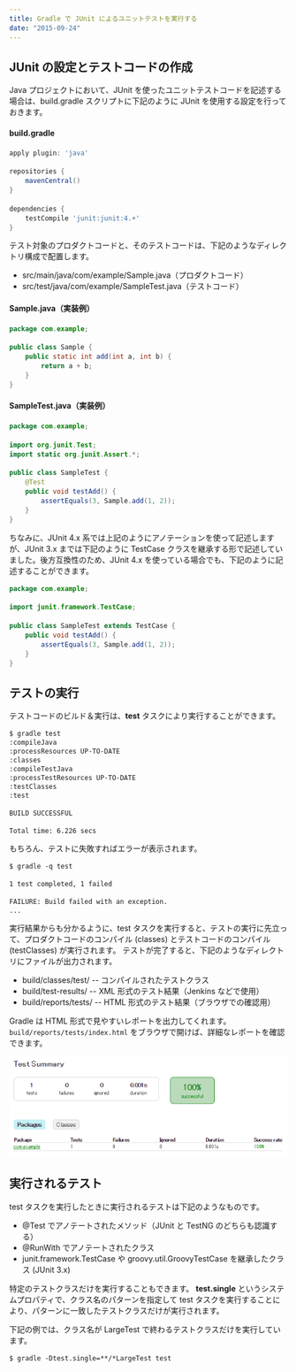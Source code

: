 ```yaml
---
title: Gradle で JUnit によるユニットテストを実行する
date: "2015-09-24"
---
```


JUnit の設定とテストコードの作成
----
Java プロジェクトにおいて、JUnit を使ったユニットテストコードを記述する場合は、build.gradle スクリプトに下記のように JUnit を使用する設定を行っておきます。


#### build.gradle

```groovy
apply plugin: 'java'

repositories {
    mavenCentral()
}

dependencies {
    testCompile 'junit:junit:4.+'
}
```

テスト対象のプロダクトコードと、そのテストコードは、下記のようなディレクトリ構成で配置します。

- src/main/java/com/example/Sample.java（プロダクトコード）
- src/test/java/com/example/SampleTest.java（テストコード）

#### Sample.java（実装例）

```java
package com.example;

public class Sample {
    public static int add(int a, int b) {
        return a + b;
    }
}
```

#### SampleTest.java（実装例）

```java
package com.example;

import org.junit.Test;
import static org.junit.Assert.*;

public class SampleTest {
    @Test
    public void testAdd() {
        assertEquals(3, Sample.add(1, 2));
    }
}
```

ちなみに、JUnit 4.x 系では上記のようにアノテーションを使って記述しますが、JUnit 3.x までは下記のように TestCase クラスを継承する形で記述していました。後方互換性のため、JUnit 4.x を使っている場合でも、下記のように記述することができます。

```java
package com.example;

import junit.framework.TestCase;

public class SampleTest extends TestCase {
    public void testAdd() {
        assertEquals(3, Sample.add(1, 2));
    }
}
```

テストの実行
----

テストコードのビルド＆実行は、**test** タスクにより実行することができます。

```
$ gradle test
:compileJava
:processResources UP-TO-DATE
:classes
:compileTestJava
:processTestResources UP-TO-DATE
:testClasses
:test

BUILD SUCCESSFUL

Total time: 6.226 secs
```

もちろん、テストに失敗すればエラーが表示されます。

```
$ gradle -q test

1 test completed, 1 failed

FAILURE: Build failed with an exception.
...
```

実行結果からも分かるように、test タスクを実行すると、テストの実行に先立って、プロダクトコードのコンパイル (classes) とテストコードのコンパイル (testClasses) が実行されます。
テストが完了すると、下記のようなディレクトリにファイルが出力されます。

* build/classes/test/ -- コンパイルされたテストクラス
* build/test-results/ -- XML 形式のテスト結果（Jenkins などで使用）
* build/reports/tests/ -- HTML 形式のテスト結果（ブラウザでの確認用）

Gradle は HTML 形式で見やすいレポートを出力してくれます。
`build/reports/tests/index.html` をブラウザで開けば、詳細なレポートを確認できます。

![Fig. JUnit Report](test-junit.png)


実行されるテスト
----

test タスクを実行したときに実行されるテストは下記のようなものです。

* @Test でアノテートされたメソッド（JUnit と TestNG のどちらも認識する）
* @RunWith でアノテートされたクラス
* junit.framework.TestCase や groovy.util.GroovyTestCase を継承したクラス (JUnit 3.x)


特定のテストクラスだけを実行することもできます。
**test.single** というシステムプロパティで、クラス名のパターンを指定して test タスクを実行することにより、パターンに一致したテストクラスだけが実行されます。

下記の例では、クラス名が LargeTest で終わるテストクラスだけを実行しています。

```
$ gradle -Dtest.single=**/*LargeTest test
```


